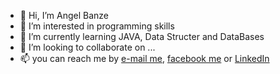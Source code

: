 - 👋 Hi, I’m Angel Banze
- 👀 I’m interested in programming skills
- 🌱 I’m currently learning JAVA, Data Structer and DataBases
- 💞️ I’m looking to collaborate on ...
- 📫 you can reach me by [e-mail me](https://mail.google.com/mail/u/0/#inbox?compose=CllgCJlKnNxCZwgvCmtSZGhzlKnjhlrdQCgfcZcDWGBhtnxLfJWSkmLHXTFdkVWPvJZBCnqDKbq),  [facebook me](facebook.com/Angelbanze) or [LinkedIn](https://www.linkedin.com/in/angel-elias-banze-8273a619a/)

<!---
aebanze/aebanze is a ✨ special ✨ repository because its `README.md` (this file) appears on your GitHub profile.
You can click the Preview link to take a look at your changes.
--->
